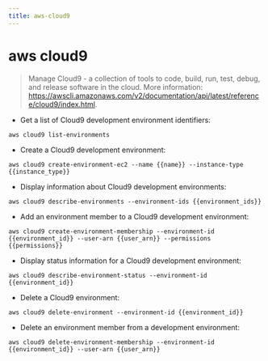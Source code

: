 ```yaml
---
title: aws-cloud9
---
```

# aws cloud9

> Manage Cloud9 - a collection of tools to code, build, run, test, debug, and release software in the cloud.
> More information: <https://awscli.amazonaws.com/v2/documentation/api/latest/reference/cloud9/index.html>.

- Get a list of Cloud9 development environment identifiers:

`aws cloud9 list-environments`

- Create a Cloud9 development environment:

`aws cloud9 create-environment-ec2 --name {{name}} --instance-type {{instance_type}}`

- Display information about Cloud9 development environments:

`aws cloud9 describe-environments --environment-ids {{environment_ids}}`

- Add an environment member to a Cloud9 development environment:

`aws cloud9 create-environment-membership --environment-id {{environment_id}} --user-arn {{user_arn}} --permissions {{permissions}}`

- Display status information for a Cloud9 development environment:

`aws cloud9 describe-environment-status --environment-id {{environment_id}}`

- Delete a Cloud9 environment:

`aws cloud9 delete-environment --environment-id {{environment_id}}`

- Delete an environment member from a development environment:

`aws cloud9 delete-environment-membership --environment-id {{environment_id}} --user-arn {{user_arn}}`
